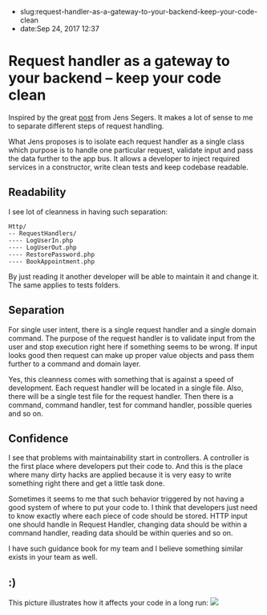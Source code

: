 - slug:request-handler-as-a-gateway-to-your-backend-keep-your-code-clean
- date:Sep 24, 2017 12:37
# Request handler as a gateway to your backend – keep your code clean
Inspired by the great [post](https://jenssegers.com/goodbye-controllers-hello-request-handlers) from Jens Segers. It makes a lot of sense to me to separate different steps of request handling.

What Jens proposes is to isolate each request handler as a single class which purpose is to handle one particular request, validate input and pass the data further to the app bus. It allows a developer to inject required services in a constructor, write clean tests and keep codebase readable.

## Readability

I see lot of cleanness in having such separation:
```text
Http/
-- RequestHandlers/
---- LogUserIn.php
---- LogUserOut.php
---- RestorePassword.php
---- BookAppointment.php
```

By just reading it another developer will be able to maintain it and change it. 
The same applies to tests folders.

## Separation

For single user intent, there is a single request handler and a single domain command. The purpose of the request handler is to validate input from the user and stop execution right here if something seems to be wrong. If input looks good then request can make up proper value objects and pass them further to a command and domain layer. 

Yes, this cleanness comes with something that is against a speed of development. Each request handler will be located in a single file. Also, there will be a single test file for the request handler. Then there is a command, command handler, test for command handler, possible queries and so on.

## Confidence

I see that problems with maintainability start in controllers. A controller is the first place where developers put their code to. And this is the place where many dirty hacks are applied because it is very easy to write something right there and get a little task done. 

Sometimes it seems to me that such behavior triggered by not having a good system of where to put your code to. I think that developers just need to know exactly where each piece of code should be stored. HTTP input one should handle in Request Handler, changing data should be within a command handler, reading data should be within queries and so on. 

I have such guidance book for my team and I believe something similar exists in your team as well.


## :)
This picture illustrates how it affects your code in a long run:
![](https://lessthan12ms.com/wp-content/uploads/2017/09/DJNOs__WAAAnlXb.jpg)


